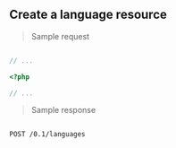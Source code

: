 ## Create a language resource

> Sample request

```shell

```

```javascript
// ...
```

```php
<?php

// ...
```

> Sample response

```json

```

`POST /0.1/languages`
